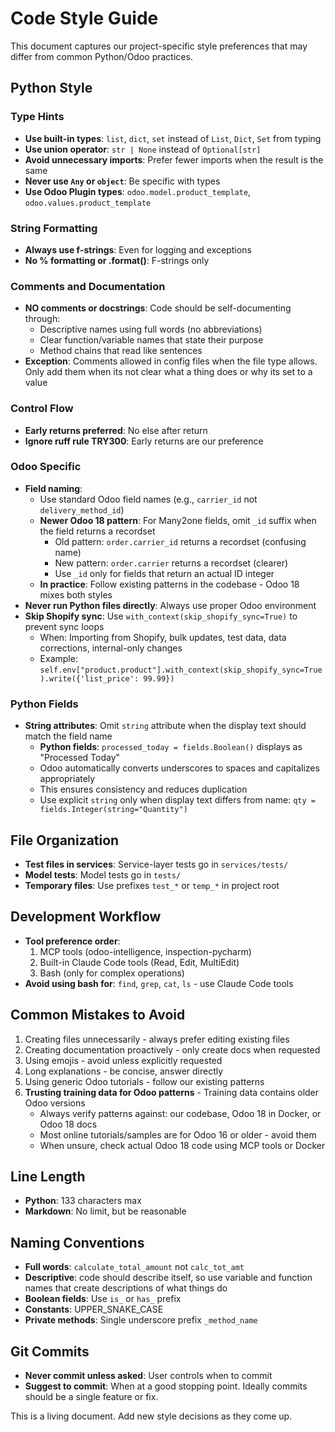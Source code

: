 # Code Style Guide

This document captures our project-specific style preferences that may differ from common Python/Odoo practices.

## Python Style

### Type Hints

- **Use built-in types**: `list`, `dict`, `set` instead of `List`, `Dict`, `Set` from typing
- **Use union operator**: `str | None` instead of `Optional[str]`
- **Avoid unnecessary imports**: Prefer fewer imports when the result is the same
- **Never use `Any` or `object`**: Be specific with types
- **Use Odoo Plugin types**: `odoo.model.product_template`, `odoo.values.product_template`

### String Formatting

- **Always use f-strings**: Even for logging and exceptions
- **No % formatting or .format()**: F-strings only

### Comments and Documentation

- **NO comments or docstrings**: Code should be self-documenting through:
    - Descriptive names using full words (no abbreviations)
    - Clear function/variable names that state their purpose
    - Method chains that read like sentences
- **Exception**: Comments allowed in config files when the file type allows. Only add them when its not clear what a
  thing does or why its set to a value


### Control Flow

- **Early returns preferred**: No else after return
- **Ignore ruff rule TRY300**: Early returns are our preference

### Odoo Specific

- **Field naming**:
    - Use standard Odoo field names (e.g., `carrier_id` not `delivery_method_id`)
    - **Newer Odoo 18 pattern**: For Many2one fields, omit `_id` suffix when the field returns a recordset
        - Old pattern: `order.carrier_id` returns a recordset (confusing name)
        - New pattern: `order.carrier` returns a recordset (clearer)
        - Use `_id` only for fields that return an actual ID integer
    - **In practice**: Follow existing patterns in the codebase - Odoo 18 mixes both styles
- **Never run Python files directly**: Always use proper Odoo environment
- **Skip Shopify sync**: Use `with_context(skip_shopify_sync=True)` to prevent sync loops
    - When: Importing from Shopify, bulk updates, test data, data corrections, internal-only changes
    - Example: `self.env["product.product"].with_context(skip_shopify_sync=True).write({'list_price': 99.99})`

### Python Fields

- **String attributes**: Omit `string` attribute when the display text should match the field name
    - **Python fields**: `processed_today = fields.Boolean()` displays as "Processed Today"
    - Odoo automatically converts underscores to spaces and capitalizes appropriately
    - This ensures consistency and reduces duplication
    - Use explicit `string` only when display text differs from name: `qty = fields.Integer(string="Quantity")`

## File Organization

- **Test files in services**: Service-layer tests go in `services/tests/`
- **Model tests**: Model tests go in `tests/`
- **Temporary files**: Use prefixes `test_*` or `temp_*` in project root

## Development Workflow

- **Tool preference order**:
    1. MCP tools (odoo-intelligence, inspection-pycharm)
    2. Built-in Claude Code tools (Read, Edit, MultiEdit)
    3. Bash (only for complex operations)
- **Avoid using bash for**: `find`, `grep`, `cat`, `ls` - use Claude Code tools

## Common Mistakes to Avoid

1. Creating files unnecessarily - always prefer editing existing files
2. Creating documentation proactively - only create docs when requested
3. Using emojis - avoid unless explicitly requested
4. Long explanations - be concise, answer directly
5. Using generic Odoo tutorials - follow our existing patterns
6. **Trusting training data for Odoo patterns** - Training data contains older Odoo versions
    - Always verify patterns against: our codebase, Odoo 18 in Docker, or Odoo 18 docs
    - Most online tutorials/samples are for Odoo 16 or older - avoid them
    - When unsure, check actual Odoo 18 code using MCP tools or Docker

## Line Length

- **Python**: 133 characters max
- **Markdown**: No limit, but be reasonable

## Naming Conventions

- **Full words**: `calculate_total_amount` not `calc_tot_amt`
- **Descriptive**: code should describe itself, so use variable and function names that create descriptions of what
  things do
- **Boolean fields**: Use `is_` or `has_` prefix
- **Constants**: UPPER_SNAKE_CASE
- **Private methods**: Single underscore prefix `_method_name`

## Git Commits

- **Never commit unless asked**: User controls when to commit
- **Suggest to commit**: When at a good stopping point. Ideally commits should be a single feature or fix.

This is a living document. Add new style decisions as they come up.
